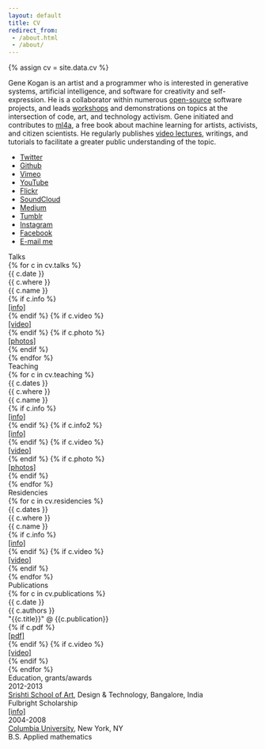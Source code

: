 ```yaml
---
layout: default
title: CV
redirect_from: 
 - /about.html
 - /about/
---
```


{% assign cv = site.data.cv %}

<div id="about">
	<div id="cv_bio">
		<!--<a href="/images/home/gene.jpg" rel="lightbox[eb]">Gene Kogan</a>-->Gene Kogan is an artist and a programmer who is interested in generative systems, artificial intelligence, and software for creativity and self-expression. He is a collaborator within numerous <a href="https://www.github.com/genekogan">open-source</a> software projects, and leads <a href="/workshops">workshops</a> and demonstrations on topics at the intersection of code, art, and technology activism. Gene initiated and contributes to <a href="https://ml4a.github.io">ml4a</a>, a free book about machine learning for artists, activists, and citizen scientists. He regularly publishes <a href="https://ml4a.github.io/classes">video lectures</a>, writings, and tutorials to facilitate a greater public understanding of the topic.
	</div>	
	<div id="cv_elsewhere" class="cv_section">
		<ul>
			<li><a href="https://www.twitter.com/genekogan">Twitter</a></li>
			<li><a href="https://www.github.com/genekogan">Github</a></li>
			<li><a href="https://www.vimeo.com/genekogan">Vimeo</a></li>
			<li><a href="https://www.youtube.com/c/genekogan">YouTube</a></li>
			<li><a href="https://www.flickr.com/genekogan">Flickr</a></li>
			<li><a href="https://www.soundcloud.com/genekogan">SoundCloud</a></li>
			<li><a href="https://www.medium.com/@genekogan">Medium</a></li>
			<li><a href="https://electricdosa.tumblr.com">Tumblr</a></li>
			<li><a href="https://www.instagram.com/genekogan">Instagram</a></li>
			<li><a href="https://www.facebook.com/genekogan1">Facebook</a></li>
			<li><a href="mailto:kogan dot gene at gmail dot com">E-mail me</a></li>
	    </ul>
	</div>
	<div id="talks" class="cv_section">
		<div class="cv_heading">Talks</div>
		{% for c in cv.talks %}
		<div class="cv_entry {% if c.extended == true %}extended{% endif %}">
			<div class="date">{{ c.date }}</div>
			<div class="where">{{ c.where }}</div>
			<div class="name">{{ c.name }}</div>
			<div class="links">
				{% if c.info %}
					<div class="info_link">
						<a href="{{ c.info }}">[info]</a>
					</div>
				{% endif %}
				{% if c.video %}
					<div class="video_link">
						<a href="{{ c.video }}">[video]</a>
					</div>
				{% endif %}
				{% if c.photo %}
					<div class="video_link">
						<a href="{{ c.photo }}">[photos]</a>
					</div>
				{% endif %}
			</div>
		</div>
		{% endfor %}			
	</div>
	<div id="teaching" class="cv_section">
		<div class="cv_heading">Teaching</div>
		{% for c in cv.teaching %}
		<div class="cv_entry {% if c.extended == true %}extended{% endif %}">
			<div class="date">{{ c.dates }}</div>
			<div class="where">{{ c.where }}</div>
			<div class="name">{{ c.name }}</div>
			<div class="links">
				{% if c.info %}
					<div class="info_link">
						<a href="{{ c.info }}">[info]</a>
					</div>
				{% endif %}
				{% if c.info2 %}
					<div class="info_link">
						<a href="{{ c.info2 }}">[info]</a>
					</div>
				{% endif %}
				{% if c.video %}
					<div class="video_link">
						<a href="{{ c.video }}">[video]</a>
					</div>
				{% endif %}
				{% if c.photo %}
					<div class="video_link">
						<a href="{{ c.photo }}">[photos]</a>
					</div>
				{% endif %}
			</div>
		</div>
		{% endfor %}			
	</div>
	<div class="cv_section">
		<div class="cv_heading">Residencies</div>
		{% for c in cv.residencies %}
		<div class="cv_entry">
			<div class="date">{{ c.dates }}</div>
			<div class="where">{{ c.where }}</div>
			<div class="name">{{ c.name }}</div>
			<div class="links">
				{% if c.info %}
					<div class="info_link">
						<a href="{{ c.info }}">[info]</a>
					</div>
				{% endif %}
				{% if c.video %}
					<div class="video_link">
						<a href="{{ c.video }}">[video]</a>
					</div>
				{% endif %}
			</div>
		</div>
		{% endfor %}
	</div>
	<div class="cv_section">
		<div class="cv_heading">Publications</div>
		{% for c in cv.publications %}
		<div class="cv_entry">
			<div class="date">{{ c.date }}</div>
			<div class="where">{{ c.authors }}</div>
			<div class="name">"{{c.title}}" @ {{c.publication}}</div>
			<div class="links">
				{% if c.pdf %}
					<div class="info_link">
						<a href="{{ c.pdf }}">[pdf]</a>
					</div>
				{% endif %}
				{% if c.video %}
					<div class="video_link">
						<a href="{{ c.video }}">[video]</a>
					</div>
				{% endif %}
			</div>
		</div>
		{% endfor %}
	</div>
	<div class="cv_section">
		<div class="cv_heading">Education, grants/awards</div>
		<div class="cv_entry">
			<div class="date">2012-2013</div>
			<div class="where"><a href="http://srishti.ac.in/">Srishti School of Art</a>, Design & Technology, Bangalore, India</div>
			<div class="name">Fulbright Scholarship</div>
			<div class="links"><div class="info_link"><a href="http://www.usief.org.in/2012-2013-USFellows/students/Kogan-Gennady.html">[info]</a></div></div>
		</div>
		<div class="cv_entry">
			<div class="date">2004-2008</div>
			<div class="where"><a href="http://apam.columbia.edu/">Columbia University</a>, New York, NY</div>
			<div class="name">B.S. Applied mathematics</div>
			<div class="links"></div>
		</div>
	</div>
</div>

<script>
function displayAllEntries() {
	var d = document.getElementsByClassName("cv_entry extended");
	for(var i = 0; i < d.length; i++){ d[i].style.display = "block"; }
};

function highlightUpcoming() {
	var today = new Date();
	var d = document.getElementsByClassName("cv_entry");
	for(var i = 0; i < d.length; i++){ 
		var text = d[i].children[0].textContent;
		var split = text.indexOf("-")
		if (split != -1) {
			text = text.substring(0, split);
		}
		var date = new Date(text);
		if (date.getTime() > today.getTime()) {
			d[i].className += " upcoming";
		}
	}
};

window.onload = function() {
	if (window.location.hash=="#all") {
		displayAllEntries();
	}
	highlightUpcoming();
};
</script>
